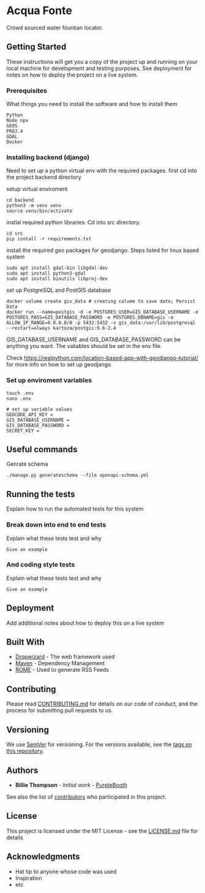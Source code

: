 # Acqua Fonte

Crowd sourced water fountian locator.

## Getting Started

These instructions will get you a copy of the project up and running on your local machine for development and testing purposes. See deployment for notes on how to deploy the project on a live system.

### Prerequisites

What things you need to install the software and how to install them

```
Python
Node npx
GEOS 
PROJ.4 
GDAL
Docker
```

### Installing backend (django)

Need to set up a python virtual env with the required packages. first cd into the project backend directory

setup virtual enviroment
```
cd backend
python3 -m venv venv
source venv/bin/activate
```

instlal required python libraries. Cd into src directory.

```
cd src
pip isntall -r requirements.txt
```

install the required geo packages for geodjango. Steps listed for linux based system

```
sudo apt install gdal-bin libgdal-dev
sudo apt install python3-gdal
sudo apt install binutils libproj-dev
```

set up PostgreSQL and PostGIS database

```
docker volume create gis_data # creating colume to save date; Persist Data
docker run --name=postgis -d -e POSTGRES_USER=GIS_DATABASE_USERNAME -e POSTGRES_PASS=GIS_DATABASE_PASSWORD -e POSTGRES_DBNAME=gis -e ALLOW_IP_RANGE=0.0.0.0/0 -p 5432:5432 -v gis_data:/var/lib/postgresql --restart=always kartoza/postgis:9.6-2.4
```
GIS_DATABASE_USERNAME and GIS_DATABASE_PASSWORD can be anything you want. The valiables should be set in the env file.

Check https://realpython.com/location-based-app-with-geodjango-tutorial/ for more info on how to set up geodjango

### Set up enviroment variables
```
touch .env
nano .env

# set up variable values
GEOCODE_API_KEY = 
GIS_DATABASE_USERNAME = 
GIS_DATABASE_PASSWORD = 
SECRET_KEY = 
```

## Useful commands

Genrate schema

```
./manage.py generateschema --file openapi-schema.yml
```

## Running the tests

Explain how to run the automated tests for this system

### Break down into end to end tests

Explain what these tests test and why

```
Give an example
```

### And coding style tests

Explain what these tests test and why

```
Give an example
```

## Deployment

Add additional notes about how to deploy this on a live system

## Built With

* [Dropwizard](http://www.dropwizard.io/1.0.2/docs/) - The web framework used
* [Maven](https://maven.apache.org/) - Dependency Management
* [ROME](https://rometools.github.io/rome/) - Used to generate RSS Feeds

## Contributing

Please read [CONTRIBUTING.md](https://gist.github.com/PurpleBooth/b24679402957c63ec426) for details on our code of conduct, and the process for submitting pull requests to us.

## Versioning

We use [SemVer](http://semver.org/) for versioning. For the versions available, see the [tags on this repository](https://github.com/your/project/tags). 

## Authors

* **Billie Thompson** - *Initial work* - [PurpleBooth](https://github.com/PurpleBooth)

See also the list of [contributors](https://github.com/your/project/contributors) who participated in this project.

## License

This project is licensed under the MIT License - see the [LICENSE.md](LICENSE.md) file for details

## Acknowledgments

* Hat tip to anyone whose code was used
* Inspiration
* etc